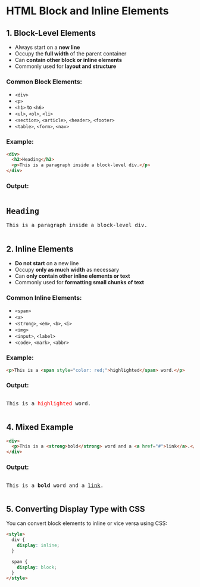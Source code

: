 # HTML Block and Inline Elements

## 1. Block-Level Elements

* Always start on a **new line**
* Occupy the **full width** of the parent container
* Can **contain other block or inline elements**
* Commonly used for **layout and structure**

### Common Block Elements:

* `<div>`
* `<p>`
* `<h1>` to `<h6>`
* `<ul>`, `<ol>`, `<li>`
* `<section>`, `<article>`, `<header>`, `<footer>`
* `<table>`, `<form>`, `<nav>`

### Example:

```html
<div>
  <h2>Heading</h2>
  <p>This is a paragraph inside a block-level div.</p>
</div>
```

### Output:

<pre>
<div><h2>Heading</h2><p>This is a paragraph inside a block-level div.</p></div></pre>

## 2. Inline Elements

* **Do not start** on a new line
* Occupy **only as much width** as necessary
* Can **only contain other inline elements or text**
* Commonly used for **formatting small chunks of text**

### Common Inline Elements:

* `<span>`
* `<a>`
* `<strong>`, `<em>`, `<b>`, `<i>`
* `<img>`
* `<input>`, `<label>`
* `<code>`, `<mark>`, `<abbr>`

### Example:

```html
<p>This is a <span style="color: red;">highlighted</span> word.</p>
```

### Output:

<pre>
<p>This is a <span style="color: red;">highlighted</span> word.</p></pre>

## 4. Mixed Example

```html
<div>
  <p>This is a <strong>bold</strong> word and a <a href="#">link</a>.</p>
</div>
```

### Output:

<pre>
<div><p>This is a <strong>bold</strong> word and a <a href="#">link</a>.</p></div></pre>

## 5. Converting Display Type with CSS

You can convert block elements to inline or vice versa using CSS:

```html
<style>
  div {
    display: inline;
  }

  span {
    display: block;
  }
</style>
```
